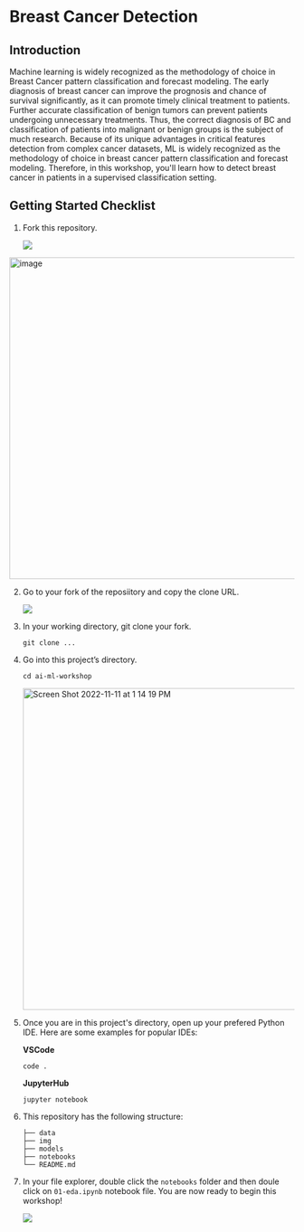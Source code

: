 # Breast Cancer Detection

## Introduction
Machine learning is widely recognized as the methodology of choice in Breast Cancer pattern classification and forecast modeling. The early diagnosis of breast cancer can improve the prognosis and chance of survival significantly, as it can promote timely clinical treatment to patients. Further accurate classification of benign tumors can prevent patients undergoing unnecessary treatments. Thus, the correct diagnosis of BC and classification of patients into malignant or benign groups is the subject of much research. Because of its unique advantages in critical features detection from complex cancer datasets, ML is widely recognized as the methodology of choice in breast cancer pattern classification and forecast modeling. Therefore, in this workshop, you'll learn how to detect breast cancer in patients in a supervised classification setting. 

## Getting Started Checklist 
1. Fork this repository.

    ![](/img/fork-repo.png)
    
    
<img width="569" alt="image" src="https://user-images.githubusercontent.com/73726129/201403307-27c2be81-062a-40a6-88ad-8ee176c954b3.png">

2. Go to your fork of the reposiitory and copy the clone URL.

    ![](/img/clone.png)

3. In your working directory, git clone your fork. 

    ```
    git clone ...
    ```
4. Go into this project’s directory. 

    ```
    cd ai-ml-workshop
    ```
    <img width="569" alt="Screen Shot 2022-11-11 at 1 14 19 PM" src="https://user-images.githubusercontent.com/73726129/201403151-99d7f2bf-6be7-4c78-b9a2-9c7918b871bb.png">


5. Once you are in this project's directory, open up your prefered Python IDE. Here are some examples for popular IDEs:

    **VSCode**

    ```
    code .
    ```

    **JupyterHub**

    ```
    jupyter notebook
    ```

6. This repository has the following structure: 

    ```
    ├── data                  
    ├── img   
    ├── models
    ├── notebooks
    └── README.md
    ```
    
7. In your file explorer, double click the `notebooks` folder and then doule click on `01-eda.ipynb` notebook file. You are now ready to begin this workshop! 

    ![](/img/01-eda.png)

